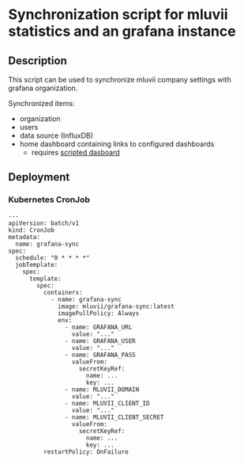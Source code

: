 # Synchronization script for mluvii statistics and an grafana instance

## Description

This script can be used to synchronize mluvii company settings with grafana organization.

Synchronized items:
* organization
* users
* data source (InfluxDB)
* home dashboard containing links to configured dashboards
  * requires [scripted dasboard](https://grafana.com/docs/grafana/latest/dashboards/scripted-dashboards/)

## Deployment

### Kubernetes CronJob

```
---
apiVersion: batch/v1
kind: CronJob
metadata:
  name: grafana-sync
spec:
  schedule: "0 * * * *"
  jobTemplate:
    spec:
      template:
        spec:
          containers:
            - name: grafana-sync
              image: mluvii/grafana-sync:latest
              imagePullPolicy: Always
              env:
                - name: GRAFANA_URL
                  value: "..."
                - name: GRAFANA_USER
                  value: "..."
                - name: GRAFANA_PASS
                  valueFrom:
                    secretKeyRef:
                      name: ...
                      key: ...
                - name: MLUVII_DOMAIN
                  value: "..."
                - name: MLUVII_CLIENT_ID
                  value: "..."
                - name: MLUVII_CLIENT_SECRET
                  valueFrom:
                    secretKeyRef:
                      name: ...
                      key: ...
          restartPolicy: OnFailure
```
